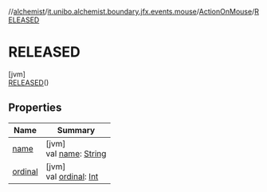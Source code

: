 //[alchemist](../../../../index.md)/[it.unibo.alchemist.boundary.jfx.events.mouse](../../index.md)/[ActionOnMouse](../index.md)/[RELEASED](index.md)

# RELEASED

[jvm]\
[RELEASED](index.md)()

## Properties

| Name | Summary |
|---|---|
| [name](name.md) | [jvm]<br>val [name](name.md): [String](https://kotlinlang.org/api/latest/jvm/stdlib/kotlin/-string/index.html) |
| [ordinal](ordinal.md) | [jvm]<br>val [ordinal](ordinal.md): [Int](https://kotlinlang.org/api/latest/jvm/stdlib/kotlin/-int/index.html) |
